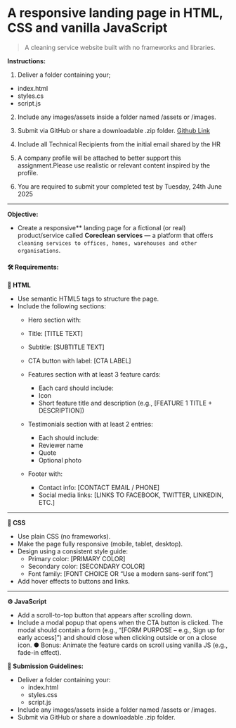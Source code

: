 # A responsive landing page in HTML, CSS and vanilla JavaScript
> A cleaning service website built with no frameworks and libraries.

**Instructions:**
1. Deliver a folder containing your;
- index.html
- styles.cs
- script.js

2. Include any images/assets inside a folder named /assets or /images.

3. Submit via GitHub or share a downloadable .zip folder.
[Github Link](https://github.com/lailahgrant/coreclean-landing-page)

4. Include all Technical Recipients from the initial email shared by the HR

5. A company profile will be attached to better support this assignment.Please use realistic or relevant content inspired by the profile.

6. You are required to submit your completed test by Tuesday, 24th June 2025
<hr>


**Objective:**
- Create a responsive** landing page for a fictional (or real) product/service called **Coreclean services** — a platform that offers `cleaning services to offices, homes, warehouses and other organisations`.

#### 🛠 Requirements:
**🧱 HTML**
- Use semantic HTML5 tags to structure the page.
- Include the following sections:
    - Hero section with:
    - Title: [TITLE TEXT]
    - Subtitle: [SUBTITLE TEXT]
    - CTA button with label: [CTA LABEL]
    - Features section with at least 3 feature cards:
        - Each card should include:
        - Icon
        - Short feature title and description (e.g., [FEATURE 1 TITLE + DESCRIPTION])
    
    - Testimonials section with at least 2 entries:
        - Each should include:
        - Reviewer name
        - Quote
        - Optional photo

    - Footer with:
        - Contact info: [CONTACT EMAIL / PHONE]
        - Social media links: [LINKS TO FACEBOOK, TWITTER, LINKEDIN, ETC.]
<hr>

**🎨 CSS**
- Use plain CSS (no frameworks).
- Make the page fully responsive (mobile, tablet, desktop).
- Design using a consistent style guide:
    - Primary color: [PRIMARY COLOR]
    - Secondary color: [SECONDARY COLOR]
    - Font family: [FONT CHOICE OR “Use a modern sans-serif font”]
- Add hover effects to buttons and links.
<hr>

**⚙️ JavaScript**
- Add a scroll-to-top button that appears after scrolling down.
- Include a modal popup that opens when the CTA button is clicked. The modal
should contain a form (e.g., “[FORM PURPOSE – e.g., Sign up for early
access]”) and should close when clicking outside or on a close icon.
● Bonus: Animate the feature cards on scroll using vanilla JS (e.g., fade-in effect).


**📁 Submission Guidelines:**
- Deliver a folder containing your:
    - index.html
    - styles.css
    - script.js
- Include any images/assets inside a folder named /assets or /images.
- Submit via GitHub or share a downloadable .zip folder.